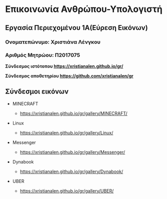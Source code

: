 # Επικοινωνία Ανθρώπου-Υπολογιστή
## Εργασία Περιεχομένου 1Α(Εύρεση Εικόνων)
### Ονοματεπώνυμο: Χριστιάνα Λένγκου
### Αριθμός Μητρώου: Π2017075

**Σύνδεσμος ιστότοπου https://xristianalen.github.io/gr/**

**Σύνδεσμος αποθετηρίου https://github.com/xristianalen/gr**


## Σύνδεσμοι εικόνων

* MINECRAFT

  * https://xristianalen.github.io/gr/gallery/MINECRAFT/

* Linux

  * https://xristianalen.github.io/gr/gallery/Linux/

* Messenger

  * https://xristianalen.github.io/gr/gallery/Messenger/

* Dynabook

  * https://xristianalen.github.io/gr/gallery/Dynabook/

* UBER

  * https://xristianalen.github.io/gr/gallery/UBER/
